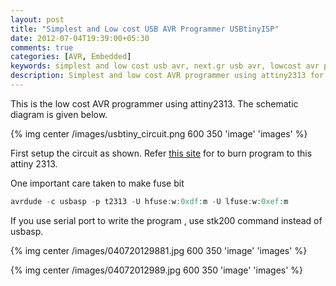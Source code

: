 ```yaml
---
layout: post
title: "Simplest and Low cost USB AVR Programmer USBtinyISP"
date: 2012-07-04T19:39:00+05:30
comments: true
categories: [AVR, Embedded]
keywords: simplest and low cost usb avr, next.gr usb avr, lowcost avr programmer, AVR programmer using USBtiny ISP, AVR programmer low cost, AVR attiny programmer, attiny2313 programmer, atmega8 programmeri, usbtinyisp
description: Simplest and low cost AVR programmer using attiny2313 for burn attiny, atmega8, AVR family etc 
---
```


This is the low cost AVR programmer using attiny2313. The schematic diagram is given below.

{% img center /images/usbtiny_circuit.png 600 350 'image' 'images' %}

First setup the circuit as shown. Refer [this site](https://learn.adafruit.com/usbtinyisp) for to burn program to this attiny 2313.

One important care taken to make fuse bit

```c
avrdude -c usbasp -p t2313 -U hfuse:w:0xdf:m -U lfuse:w:0xef:m
```
If you use serial port to write the program , use stk200 command instead of usbasp.

{% img center /images/040720129881.jpg 600 350 'image' 'images' %}

{% img center /images/04072012989.jpg 600 350 'image' 'images' %}

